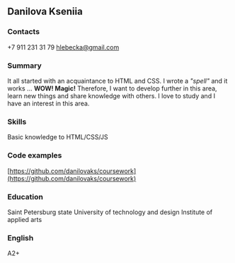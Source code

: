 ## Danilova Kseniia

### Contacts
+7 911 231 31 79
[hlebecka@gmail.com](hlebecka@gmail.com)


### Summary
It all started with an acquaintance to HTML and CSS. I wrote a *"spell"* and it works ... **WOW! Magic!** Therefore, I want to develop further in this area, learn new things and share knowledge with others.
I love to study and I have an interest in this area.

### Skills
Basic knowledge to HTML/CSS/JS

### Code examples
[https://github.com/danilovaks/coursework](https://github.com/danilovaks/coursework)

### Education
Saint Petersburg state University of technology and design
Institute of applied arts

### English
А2+
